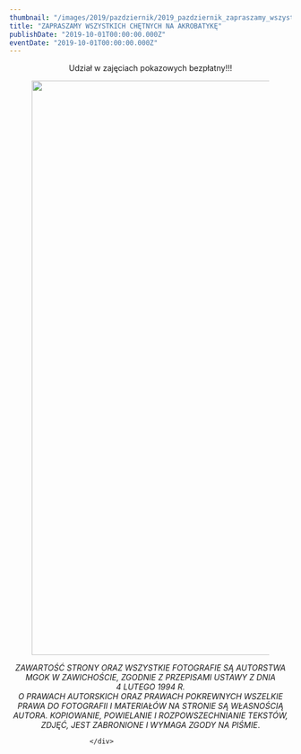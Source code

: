 ```yaml
---
thumbnail: "/images/2019/pazdziernik/2019_pazdziernik_zapraszamy_wszystkich_ch_tnych_na_akrobatyk_2019_10_zapraszamy_wszystkich_ch_tnych_na_akrobatyk_właściwy-plakat-724x1024.jpg"
title: "ZAPRASZAMY WSZYSTKICH CHĘTNYCH NA AKROBATYKĘ"
publishDate: "2019-10-01T00:00:00.000Z"
eventDate: "2019-10-01T00:00:00.000Z"
---
```


<div class="entry-content">
							
							
<p style="text-align:center">Udział w zajęciach pokazowych bezpłatny!!!</p>



<div class="wp-block-image"><figure class="aligncenter"><img fetchpriority="high" decoding="async" width="724" height="1024" src="/images/2019/pazdziernik/2019_pazdziernik_zapraszamy_wszystkich_ch_tnych_na_akrobatyk_2019_10_zapraszamy_wszystkich_ch_tnych_na_akrobatyk_właściwy-plakat-724x1024.jpg" alt="" class="wp-image-7007" srcset="/images/2019/pazdziernik/2019_pazdziernik_zapraszamy_wszystkich_ch_tnych_na_akrobatyk_2019_10_zapraszamy_wszystkich_ch_tnych_na_akrobatyk_właściwy-plakat-724x1024.jpg 724w, /images/2019/pazdziernik/właściwy-plakat-212x300.jpg 212w, /images/2019/pazdziernik/właściwy-plakat-768x1086.jpg 768w, /images/2019/pazdziernik/właściwy-plakat.jpg 800w" sizes="(max-width: 724px) 100vw, 724px"></figure></div>



<p style="text-align:center"><em>ZAWARTOŚĆ STRONY ORAZ WSZYSTKIE FOTOGRAFIE SĄ AUTORSTWA MGOK W ZAWICHOŚCIE, ZGODNIE Z PRZEPISAMI USTAWY Z DNIA </em><br><em>4 LUTEGO 1994 R.<br>O PRAWACH AUTORSKICH ORAZ PRAWACH POKREWNYCH WSZELKIE PRAWA DO FOTOGRAFII I MATERIAŁÓW NA STRONIE SĄ WŁASNOŚCIĄ AUTORA. KOPIOWANIE, POWIELANIE I ROZPOWSZECHNIANIE TEKSTÓW, ZDJĘĆ, JEST ZABRONIONE I WYMAGA ZGODY NA PIŚMIE</em>.</p>
						
						</div>
